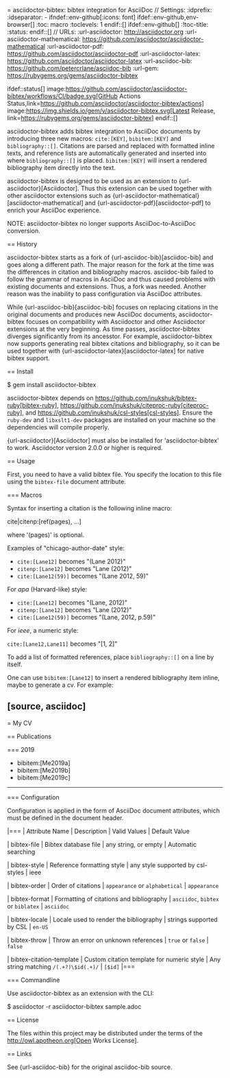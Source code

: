 = asciidoctor-bibtex: bibtex integration for AsciiDoc
// Settings:
:idprefix:
:idseparator: -
ifndef::env-github[:icons: font]
ifdef::env-github,env-browser[]
:toc: macro
:toclevels: 1
endif::[]
ifdef::env-github[]
:!toc-title:
:status:
endif::[]
// URLs:
:url-asciidoctor: http://asciidoctor.org
:url-asciidoctor-mathematical: https://github.com/asciidoctor/asciidoctor-mathematical
:url-asciidoctor-pdf: https://github.com/asciidoctor/asciidoctor-pdf
:url-asciidoctor-latex: https://github.com/asciidoctor/asciidoctor-latex
:url-asciidoc-bib: https://github.com/petercrlane/asciidoc-bib
:url-gem: https://rubygems.org/gems/asciidoctor-bibtex

ifdef::status[]
image:https://github.com/asciidoctor/asciidoctor-bibtex/workflows/CI/badge.svg[GitHub Actions Status,link=https://github.com/asciidoctor/asciidoctor-bibtex/actions]
image:https://img.shields.io/gem/v/asciidoctor-bibtex.svg[Latest Release, link=https://rubygems.org/gems/asciidoctor-bibtex]
endif::[]

asciidoctor-bibtex adds bibtex integration to AsciiDoc documents by introducing three new macros: `cite:[KEY]`, `bibitem:[KEY]` and `bibliography::[]`. Citations are parsed and replaced with formatted inline texts, and reference lists are automatically generated and inserted into where `bibliography::[]` is placed. `bibitem:[KEY]` will insert a rendered bibliography item directly into the text.

asciidoctor-bibtex is designed to be used as an extension to {url-asciidoctor}[Asciidoctor]. Thus this extension can be used together with other asciidoctor extensions such as {url-asciidoctor-mathematical}[asciidoctor-mathematical] and {url-asciidoctor-pdf}[asciidoctor-pdf] to enrich your AsciiDoc experience.

NOTE: asciidoctor-bibtex no longer supports AsciiDoc-to-AsciiDoc conversion.

== History

asciidoctor-bibtex starts as a fork of {url-asciidoc-bib}[asciidoc-bib] and goes along a different path.
The major reason for the fork at the time was the differences in citation and bibliography macros.
asciidoc-bib failed to follow the grammar of macros in AsciiDoc and thus caused problems with existing documents and extensions.
Thus, a fork was needed.
Another reason was the inability to pass configuration via AsciiDoc attributes.

While {url-asciidoc-bib}[asciidoc-bib] focuses on replacing citations in the original documents and produces new AsciiDoc documents, asciidoctor-bibtex focuses on compatibility with Asciidoctor and other Asciidoctor extensions at the very beginning.
As time passes, asciidoctor-bibtex diverges significantly from its ancesstor.
For example, asciidoctor-bibtex now supports generating real bibtex citations and bibliography, so it can be used together with {url-asciidoctor-latex}[asciidoctor-latex] for native bibtex support.

== Install

 $ gem install asciidoctor-bibtex

asciidoctor-bibtex depends on https://github.com/inukshuk/bibtex-ruby[bibtex-ruby], https://github.com/inukshuk/citeproc-ruby[citeproc-ruby], and https://github.com/inukshuk/csl-styles[csl-styles].
Ensure the `ruby-dev` and `libxslt1-dev` packages are installed on your machine so the dependencies will compile properly.

{url-asciidoctor}[Asciidoctor] must also be installed for 'asciidoctor-bibtex' to work.
Asciidoctor version 2.0.0 or higher is required.

== Usage

First, you need to have a valid bibtex file.
You specify the location to this file using the `bibtex-file` document attribute.

=== Macros

Syntax for inserting a citation is the following inline macro:

 cite|citenp:[ref(pages), ...]

where '(pages)' is optional.

Examples of "chicago-author-date" style:

* `cite:[Lane12]` becomes "(Lane 2012)"
* `citenp:[Lane12]` becomes "Lane (2012)"
* `cite:[Lane12(59)]` becomes "(Lane 2012, 59)"

For *apa* (Harvard-like) style:

* `cite:[Lane12]` becomes "(Lane, 2012)"
* `citenp:[Lane12]` becomes "Lane (2012)"
* `cite:[Lane12(59)]` becomes "(Lane, 2012, p.59)"

For *ieee*, a numeric style:

`cite:[Lane12,Lane11]` becomes "[1, 2]"

To add a list of formatted references, place `bibliography::[]` on a line by itself.

One can use `bibitem:[Lane12]` to insert a rendered bibliography item inline, maybe to generate a cv. For example:

[source, asciidoc]
----
= My CV

== Publications

=== 2019

- bibitem:[Me2019a]
- bibitem:[Me2019b]
- bibitem:[Me2019c]
----

=== Configuration

Configuration is applied in the form of AsciiDoc document attributes, which must be defined in the document header.

|===
| Attribute Name | Description | Valid Values | Default Value

| bibtex-file
| Bibtex database file
| any string, or empty
| Automatic searching

| bibtex-style
| Reference formatting style
| any style supported by csl-styles
| ieee

| bibtex-order
| Order of citations
| `appearance` or `alphabetical`
| `appearance`

| bibtex-format
| Formatting of citations and bibliography
| `asciidoc`, `bibtex` or `biblatex`
| `asciidoc`

| bibtex-locale
| Locale used to render the bibliography
| strings supported by CSL
| `en-US`

| bibtex-throw
| Throw an error on unknown references
| `true` or `false`
| `false`

| bibtex-citation-template
| Custom citation template for numeric style
| Any string matching `/(.+?)\$id(.+)/`
| `[$id]`
|===

=== Commandline

Use asciidoctor-bibtex as an extension with the CLI:

 $ asciidoctor -r asciidoctor-bibtex sample.adoc

== License

The files within this project may be distributed under the terms of the http://owl.apotheon.org[Open Works License].

== Links

See {url-asciidoc-bib} for the original asciidoc-bib source.
